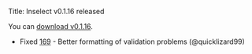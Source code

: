 Title: Inselect v0.1.16 released

You can [download v0.1.16](https://github.com/NaturalHistoryMuseum/inselect/releases/tag/v0.1.16).

- Fixed [169](https://github.com/NaturalHistoryMuseum/inselect/issues/169) - Better formatting of validation problems (@quicklizard99)

